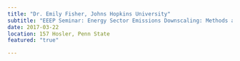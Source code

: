 ```yaml
---
title: "Dr. Emily Fisher, Johns Hopkins University"
subtitle: "EEEP Seminar: Energy Sector Emissions Downscaling: Methods and Challenges"
date: 2017-03-22
location: 157 Hosler, Penn State
featured: "true"

---
```


